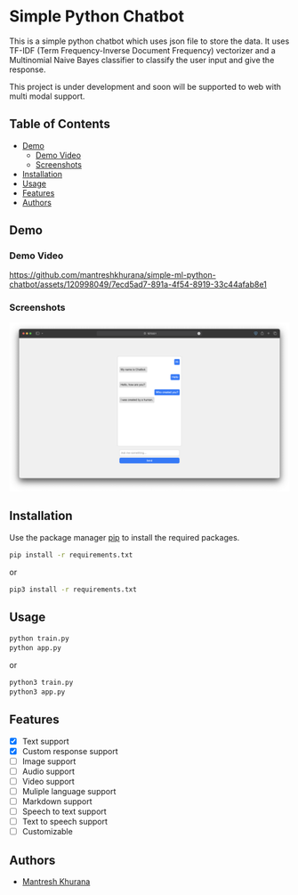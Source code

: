 # Simple Python Chatbot

This is a simple python chatbot which uses json file to store the data. It uses TF-IDF (Term Frequency-Inverse Document Frequency) vectorizer and a Multinomial Naive Bayes classifier to classify the user input and give the response.

This project is under development and soon will be supported to web with multi modal support.

## Table of Contents

* [Demo](#demo)
    * [Demo Video](#demo-video)
    * [Screenshots](#screenshots)
* [Installation](#installation)
* [Usage](#usage)
* [Features](#features)
* [Authors](#authors)

## Demo

### Demo Video

https://github.com/mantreshkhurana/simple-ml-python-chatbot/assets/120998049/7ecd5ad7-891a-4f54-8919-33c44afab8e1

### Screenshots

![Screenshot 1](./screenshots/screenshot-1.png)

## Installation

Use the package manager [pip](https://pip.pypa.io/en/stable/) to install the required packages.

```bash
pip install -r requirements.txt
```

or

```bash
pip3 install -r requirements.txt
```

## Usage

```bash
python train.py
python app.py
```

or

```bash
python3 train.py
python3 app.py
```

## Features

- [x] Text support
- [x] Custom response support
- [ ] Image support
- [ ] Audio support
- [ ] Video support
- [ ] Muliple language support
- [ ] Markdown support
- [ ] Speech to text support
- [ ] Text to speech support
- [ ] Customizable

## Authors

* [Mantresh Khurana](https://github.com/mantreshkhurana)
